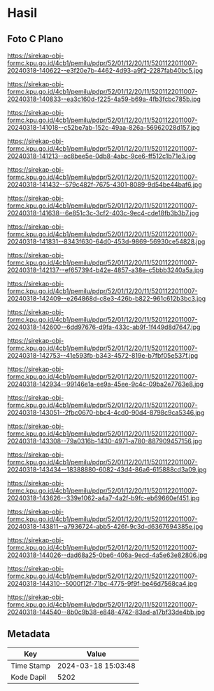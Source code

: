 # Hasil

## Foto C Plano

https://sirekap-obj-formc.kpu.go.id/4cb1/pemilu/pdpr/52/01/12/20/11/5201122011007-20240318-140622--e3f20e7b-4462-4d93-a9f2-2287fab40bc5.jpg

https://sirekap-obj-formc.kpu.go.id/4cb1/pemilu/pdpr/52/01/12/20/11/5201122011007-20240318-140833--ea3c160d-f225-4a59-b69a-4fb3fcbc785b.jpg

https://sirekap-obj-formc.kpu.go.id/4cb1/pemilu/pdpr/52/01/12/20/11/5201122011007-20240318-141018--c52be7ab-152c-49aa-826a-56962028d157.jpg

https://sirekap-obj-formc.kpu.go.id/4cb1/pemilu/pdpr/52/01/12/20/11/5201122011007-20240318-141213--ac8bee5e-0db8-4abc-9ce6-ff512c1b71e3.jpg

https://sirekap-obj-formc.kpu.go.id/4cb1/pemilu/pdpr/52/01/12/20/11/5201122011007-20240318-141432--579c482f-7675-4301-8089-9d54be44baf6.jpg

https://sirekap-obj-formc.kpu.go.id/4cb1/pemilu/pdpr/52/01/12/20/11/5201122011007-20240318-141638--6e851c3c-3cf2-403c-9ec4-cde18fb3b3b7.jpg

https://sirekap-obj-formc.kpu.go.id/4cb1/pemilu/pdpr/52/01/12/20/11/5201122011007-20240318-141831--8343f630-64d0-453d-9869-56930ce54828.jpg

https://sirekap-obj-formc.kpu.go.id/4cb1/pemilu/pdpr/52/01/12/20/11/5201122011007-20240318-142137--ef657394-b42e-4857-a38e-c5bbb3240a5a.jpg

https://sirekap-obj-formc.kpu.go.id/4cb1/pemilu/pdpr/52/01/12/20/11/5201122011007-20240318-142409--e264868d-c8e3-426b-b822-961c612b3bc3.jpg

https://sirekap-obj-formc.kpu.go.id/4cb1/pemilu/pdpr/52/01/12/20/11/5201122011007-20240318-142600--6dd97676-d9fa-433c-ab9f-1f449d8d7647.jpg

https://sirekap-obj-formc.kpu.go.id/4cb1/pemilu/pdpr/52/01/12/20/11/5201122011007-20240318-142753--41e593fb-b343-4572-819e-b7fbf05e537f.jpg

https://sirekap-obj-formc.kpu.go.id/4cb1/pemilu/pdpr/52/01/12/20/11/5201122011007-20240318-142934--99146e1a-ee9a-45ee-9c4c-09ba2e7763e8.jpg

https://sirekap-obj-formc.kpu.go.id/4cb1/pemilu/pdpr/52/01/12/20/11/5201122011007-20240318-143051--2fbc0670-bbc4-4cd0-90d4-8798c9ca5346.jpg

https://sirekap-obj-formc.kpu.go.id/4cb1/pemilu/pdpr/52/01/12/20/11/5201122011007-20240318-143308--79a0316b-1430-4971-a780-887909457156.jpg

https://sirekap-obj-formc.kpu.go.id/4cb1/pemilu/pdpr/52/01/12/20/11/5201122011007-20240318-143434--18388880-6082-43d4-86a6-615888cd3a09.jpg

https://sirekap-obj-formc.kpu.go.id/4cb1/pemilu/pdpr/52/01/12/20/11/5201122011007-20240318-143626--339e1062-a4a7-4a2f-b9fc-eb69660ef451.jpg

https://sirekap-obj-formc.kpu.go.id/4cb1/pemilu/pdpr/52/01/12/20/11/5201122011007-20240318-143811--a7936724-abb5-426f-9c3d-d6367694385e.jpg

https://sirekap-obj-formc.kpu.go.id/4cb1/pemilu/pdpr/52/01/12/20/11/5201122011007-20240318-144026--dad68a25-0be6-406a-9ecd-4a5e63e82806.jpg

https://sirekap-obj-formc.kpu.go.id/4cb1/pemilu/pdpr/52/01/12/20/11/5201122011007-20240318-144310--5000f12f-71bc-4775-9f9f-be46d7568ca4.jpg

https://sirekap-obj-formc.kpu.go.id/4cb1/pemilu/pdpr/52/01/12/20/11/5201122011007-20240318-144540--8b0c9b38-e848-4742-83ad-a17bf33de4bb.jpg


## Metadata

| Key        | Value               |
| ---------- | ------------------- |
| Time Stamp | 2024-03-18 15:03:48 |
| Kode Dapil | 5202                |




